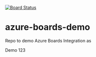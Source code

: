 [![Board Status](https://tiagocosta-training.visualstudio.com/3b779383-dce3-495e-9e2f-7a5b85b0aa0b/37e68c01-6b9f-4e97-a6be-35888281d188/_apis/work/boardbadge/df550dc3-a644-4c89-b686-12ddb1c3cc12)](https://tiagocosta-training.visualstudio.com/3b779383-dce3-495e-9e2f-7a5b85b0aa0b/_boards/board/t/37e68c01-6b9f-4e97-a6be-35888281d188/Microsoft.RequirementCategory)
# azure-boards-demo
Repo to demo Azure Boards Integration
as

Demo 123
